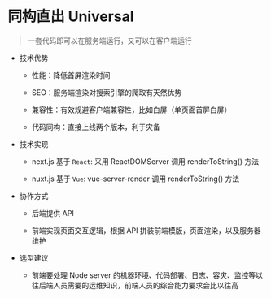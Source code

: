 # 同构直出  Universal

> 一套代码即可以在服务端运行，又可以在客户端运行

- 技术优势

  - 性能：降低首屏渲染时间

  - SEO：服务端渲染对搜索引擎的爬取有天然优势

  - 兼容性：有效规避客户端兼容性，比如白屏（单页面首屏白屏）

  - 代码同构：直接上线两个版本，利于灾备

- 技术实现

  - next.js  基于 `React`: 采用 ReactDOMServer 调用 renderToString() 方法

  - nuxt.js  基于 `Vue`: vue-server-render 调用 renderToString() 方法

- 协作方式

  - 后端提供 API

  - 前端实现页面交互逻辑，根据 API 拼装前端模版，页面渲染，以及服务器维护

- 选型建议

  - 前端要处理 Node server 的机器环境、代码部署、日志、容灾、监控等以往后端人员需要的运维知识，前端人员的综合能力要求会比以往高